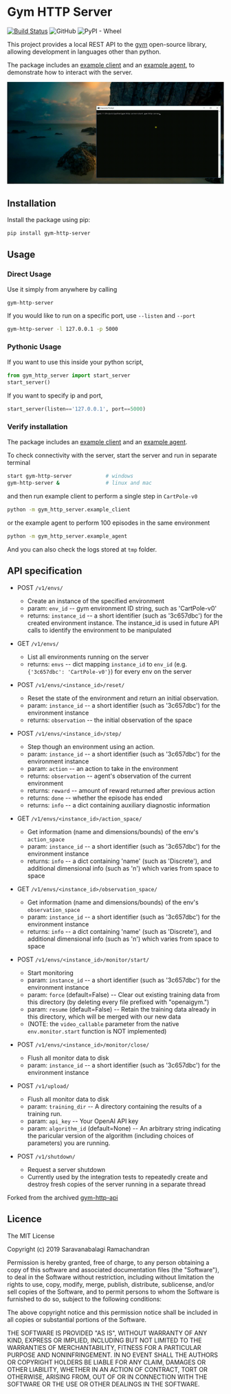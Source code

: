 # Gym HTTP Server

[![Build Status](https://travis-ci.org/saravanabalagi/gym-http-server.svg?branch=master)](https://travis-ci.org/saravanabalagi/gym-http-server)
![GitHub](https://img.shields.io/github/license/saravanabalagi/gym-http-server.svg)
![PyPI - Wheel](https://img.shields.io/pypi/wheel/gym-http-server.svg)

This project provides a local REST API to the [gym](https://github.com/openai/gym) open-source library, allowing development in languages other than python.

The package includes an [example client](gym_http_server/example_client.py) and an [example agent](gym_http_server/example_agent.py), to demonstrate how to interact with the server.

![Screencast](screencast.gif)

## Installation

Install the package using pip:

```sh
pip install gym-http-server
```

## Usage

### Direct Usage

Use it simply from anywhere by calling
```sh
gym-http-server
```

If you would like to run on a specific port, use `--listen` and `--port`
```sh
gym-http-server -l 127.0.0.1 -p 5000
```

### Pythonic Usage

If you want to use this inside your python script,
```python
from gym_http_server import start_server
start_server()
```

If you want to specify ip and port,
```python
start_server(listen=='127.0.0.1', port==5000)
```

### Verify installation

The package includes an [example client](gym_http_server/example_client.py) and an [example agent](gym_http_server/example_agent.py).

To check connectivity with the server, start the server and run in separate terminal

```sh
start gym-http-server           # windows
gym-http-server &               # linux and mac
```

and then run example client to perform a single step in `CartPole-v0`

```sh
python -m gym_http_server.example_client
```

or the example agent to perform 100 episodes in the same environment

```sh
python -m gym_http_server.example_agent
```

And you can also check the logs stored at `tmp` folder.

## API specification


  * POST `/v1/envs/`
      * Create an instance of the specified environment
      * param: `env_id` -- gym environment ID string, such as 'CartPole-v0'
      * returns: `instance_id` -- a short identifier (such as '3c657dbc')
	    for the created environment instance. The instance_id is
        used in future API calls to identify the environment to be
        manipulated

  * GET `/v1/envs/`
      * List all environments running on the server
	  * returns: `envs` -- dict mapping `instance_id` to `env_id`
	    (e.g. `{'3c657dbc': 'CartPole-v0'}`) for every env on the server

  * POST `/v1/envs/<instance_id>/reset/`
      * Reset the state of the environment and return an initial
        observation.
      * param: `instance_id` -- a short identifier (such as '3c657dbc')
        for the environment instance
      * returns: `observation` -- the initial observation of the space

  * POST `/v1/envs/<instance_id>/step/`
      *  Step though an environment using an action.
      * param: `instance_id` -- a short identifier (such as '3c657dbc')
        for the environment instance
	  * param: `action` -- an action to take in the environment
      * returns: `observation` -- agent's observation of the current
        environment
      * returns: `reward` -- amount of reward returned after previous action
      * returns: `done` -- whether the episode has ended
      * returns: `info` -- a dict containing auxiliary diagnostic information

  * GET `/v1/envs/<instance_id>/action_space/`
      * Get information (name and dimensions/bounds) of the env's
        `action_space`
      * param: `instance_id` -- a short identifier (such as '3c657dbc')
        for the environment instance
      * returns: `info` -- a dict containing 'name' (such as 'Discrete'), and
    additional dimensional info (such as 'n') which varies from
    space to space

  * GET `/v1/envs/<instance_id>/observation_space/`
      * Get information (name and dimensions/bounds) of the env's
        `observation_space`
      * param: `instance_id` -- a short identifier (such as '3c657dbc')
        for the environment instance
      * returns: `info` -- a dict containing 'name' (such as 'Discrete'), and
    additional dimensional info (such as 'n') which varies from
    space to space

  * POST `/v1/envs/<instance_id>/monitor/start/`
      * Start monitoring
      * param: `instance_id` -- a short identifier (such as '3c657dbc')
        for the environment instance
      * param: `force` (default=False) -- Clear out existing training
        data from this directory (by deleting every file
        prefixed with "openaigym.")
      * param: `resume` (default=False) -- Retain the training data
        already in this directory, which will be merged with
        our new data
      * (NOTE: the `video_callable` parameter from the native
    `env.monitor.start` function is NOT implemented)

  * POST `/v1/envs/<instance_id>/monitor/close/`
      * Flush all monitor data to disk
      * param: `instance_id` -- a short identifier (such as '3c657dbc')
        for the environment instance

  * POST `/v1/upload/`
      * Flush all monitor data to disk
      * param: `training_dir` -- A directory containing the results of a
        training run.
      * param: `api_key` -- Your OpenAI API key
      * param: `algorithm_id` (default=None) -- An arbitrary string
        indicating the paricular version of the algorithm
        (including choices of parameters) you are running.

  * POST `/v1/shutdown/`
      * Request a server shutdown
      * Currently used by the integration tests to repeatedly create and destroy fresh copies of the server running in a separate thread


Forked from the archived [gym-http-api](https://github.com/openai/gym-http-api)


## Licence

The MIT License

Copyright (c) 2019 Saravanabalagi Ramachandran

Permission is hereby granted, free of charge, to any person obtaining a copy
of this software and associated documentation files (the "Software"), to deal
in the Software without restriction, including without limitation the rights
to use, copy, modify, merge, publish, distribute, sublicense, and/or sell
copies of the Software, and to permit persons to whom the Software is
furnished to do so, subject to the following conditions:

The above copyright notice and this permission notice shall be included in
all copies or substantial portions of the Software.

THE SOFTWARE IS PROVIDED "AS IS", WITHOUT WARRANTY OF ANY KIND, EXPRESS OR
IMPLIED, INCLUDING BUT NOT LIMITED TO THE WARRANTIES OF MERCHANTABILITY,
FITNESS FOR A PARTICULAR PURPOSE AND NONINFRINGEMENT. IN NO EVENT SHALL THE
AUTHORS OR COPYRIGHT HOLDERS BE LIABLE FOR ANY CLAIM, DAMAGES OR OTHER
LIABILITY, WHETHER IN AN ACTION OF CONTRACT, TORT OR OTHERWISE, ARISING FROM,
OUT OF OR IN CONNECTION WITH THE SOFTWARE OR THE USE OR OTHER DEALINGS IN
THE SOFTWARE.

